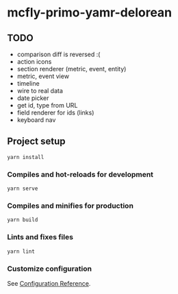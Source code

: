 # mcfly-primo-yamr-delorean

## TODO

- comparison diff is reversed :(
- action icons
- section renderer (metric, event, entity)
- metric, event view
- timeline
- wire to real data
- date picker
- get id, type from URL
- field renderer for ids (links)
- keyboard nav


## Project setup
```
yarn install
```

### Compiles and hot-reloads for development
```
yarn serve
```

### Compiles and minifies for production
```
yarn build
```

### Lints and fixes files
```
yarn lint
```

### Customize configuration
See [Configuration Reference](https://cli.vuejs.org/config/).
